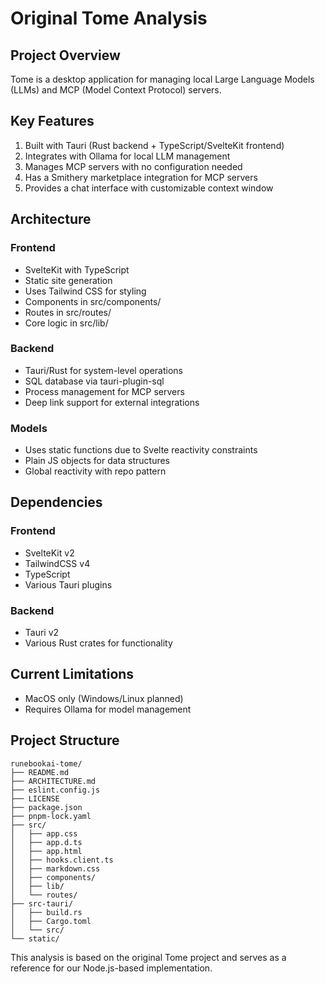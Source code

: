 # Original Tome Analysis

## Project Overview

Tome is a desktop application for managing local Large Language Models (LLMs) and MCP (Model Context Protocol) servers.

## Key Features

1. Built with Tauri (Rust backend + TypeScript/SvelteKit frontend)
2. Integrates with Ollama for local LLM management
3. Manages MCP servers with no configuration needed
4. Has a Smithery marketplace integration for MCP servers
5. Provides a chat interface with customizable context window

## Architecture

### Frontend
- SvelteKit with TypeScript
- Static site generation
- Uses Tailwind CSS for styling
- Components in src/components/
- Routes in src/routes/
- Core logic in src/lib/

### Backend
- Tauri/Rust for system-level operations
- SQL database via tauri-plugin-sql
- Process management for MCP servers
- Deep link support for external integrations

### Models
- Uses static functions due to Svelte reactivity constraints
- Plain JS objects for data structures
- Global reactivity with repo pattern

## Dependencies

### Frontend
- SvelteKit v2
- TailwindCSS v4
- TypeScript
- Various Tauri plugins

### Backend
- Tauri v2
- Various Rust crates for functionality

## Current Limitations
- MacOS only (Windows/Linux planned)
- Requires Ollama for model management

## Project Structure

```
runebookai-tome/
├── README.md
├── ARCHITECTURE.md
├── eslint.config.js
├── LICENSE
├── package.json
├── pnpm-lock.yaml
├── src/
│   ├── app.css
│   ├── app.d.ts
│   ├── app.html
│   ├── hooks.client.ts
│   ├── markdown.css
│   ├── components/
│   ├── lib/
│   └── routes/
├── src-tauri/
│   ├── build.rs
│   ├── Cargo.toml
│   └── src/
└── static/
```

This analysis is based on the original Tome project and serves as a reference for our Node.js-based implementation.
